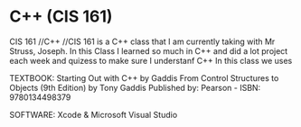 # C++ (CIS 161)
CIS 161 //C++
//CIS 161 is a C++ class that I am currently taking with Mr Struss, Joseph.
In this Class I learned so much in C++ and did a lot project each week and quizess to make sure I understanf C++
In this class we uses 

TEXTBOOK: Starting Out with C++  by Gaddis From Control Structures to Objects (9th Edition) by Tony Gaddis
Published by: Pearson - ISBN:  9780134498379

SOFTWARE: Xcode & Microsoft Visual Studio 



